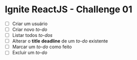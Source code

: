 # Ignite ReactJS - Challenge 01

- [ ] Criar um usuário
- [ ] Criar novo *to-do*
- [ ] Listar todos *to-dos*
- [ ] Alterar o **title** **deadline** de um *to-do* existente
- [ ] Marcar um *to-do* como feito
- [ ] Excluir um *to-do*
